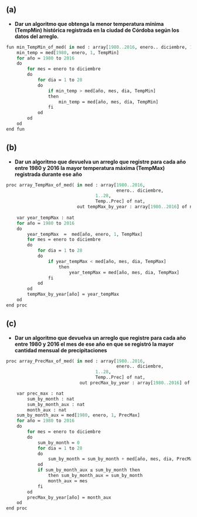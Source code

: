 ## (a)
- **Dar un algoritmo que obtenga la menor temperatura mínima (TempMin) histórica registrada en la ciudad de Córdoba según los datos del arreglo.**

```py
fun min_TempMin_of_med( in med : array[1980..2016, enero.. diciembre, 1..28, Temp..Prec] of nat) ret min_temp : nat
    min_temp ≔ med[1980, enero, 1, TempMin]
    for año ≔ 1980 to 2016 
    do
	    for mes ≔ enero to diciembre 
	    do
		    for dia ≔ 1 to 28 
		    do 
			    if min_temp > med[año, mes, dia, TempMin] 
                then
				    min_temp ≔ med[año, mes, día, TempMin]
			    fi
		    od
	    od
    od
end fun
```

## (b)
- **Dar un algoritmo que devuelva un arreglo que registre para cada año entre 1980 y 2016 la mayor temperatura máxima (TempMax) registrada durante ese año**

```py
proc array_TempMax_of_med( in med : array[1980..2016, 
                                          enero.. diciembre, 
                     			  1..28,
 		                          Temp..Prec] of nat,
                           out tempMax_by_year : array[1980..2016] of nat) 
		
    var year_tempMax : nat
    for año ≔ 1980 to 2016
    do	
	    year_tempMax  ≔  med[año, enero, 1, TempMax]
	    for mes ≔ enero to diciembre
	    do
		    for dia ≔ 1 to 28
		    do 
			    if year_tempMax < med[año, mes, dia, TempMax]
				    then
				        year_tempMax ≔ med[año, mes, dia, TempMax]
			    fi
		    od 
	    od
	    tempMax_by_year[año] ≔ year_tempMax
    od
end proc
```

## (c)
- **Dar un algoritmo que devuelva un arreglo que registre para cada año entre 1980 y 2016 el mes de ese año en que se registró la mayor cantidad mensual de precipitaciones**
```py
proc array_PrecMax_of_med( in med : array[1980..2016, 
                                          enero.. diciembre, 
                     			  1..28,
 		                          Temp..Prec] of nat,
                            out precMax_by_year : array[1980..2016] of mes) 

    var prec_max : nat	
        sum_by_month : nat
        sum_by_month_aux : nat
        month_aux : nat
    sum_by_month_aux ≔ med[1980, enero, 1, PrecMax] 
    for año ≔ 1980 to 2016
    do  
	    for mes ≔ enero to diciembre 
	    do  
            sum_by_month ≔ 0
		    for dia ≔ 1 to 28 
		    do
			    sum_by_month ≔ sum_by_month + med[año, mes, dia, PrecMax]
		    od
			if sum_by_month_aux ≤ sum_by_month then
                then sum_by_month_aux ≔ sum_by_month
                month_aux ≔ mes             
            fi
        od
        precMax_by_year[año] ≔ month_aux
    od
end proc
```
